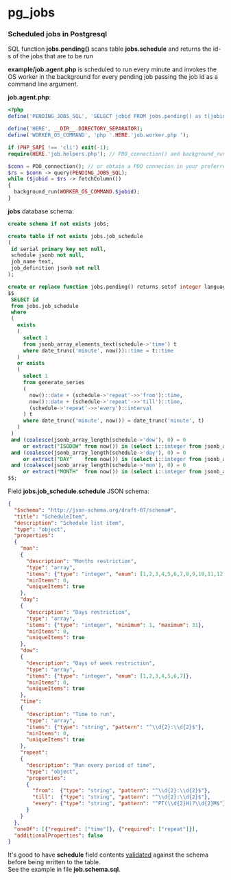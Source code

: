 # pg_jobs

### Scheduled jobs in Postgresql
SQL function **jobs.pending()** scans table **jobs.schedule** and returns the id-s of the jobs that are to be run  
  
**example/job.agent.php** is scheduled to run every minute and invokes the OS worker in the background for every pending job passing the job id as a command line argument. 

**job.agent.php**:
```php
<?php
define('PENDING_JOBS_SQL', 'SELECT jobid FROM jobs.pending() as t(jobid)');

define('HERE', __DIR__.DIRECTORY_SEPARATOR);
define('WORKER_OS_COMMAND', 'php '.HERE.'job.worker.php ');

if (PHP_SAPI !== 'cli') exit(-1);
require(HERE.'job.helpers.php'); // PDO_connection() and background_run() defs

$conn = PDO_connection(); // or obtain a PDO connecion in your preferred way
$rs = $conn -> query(PENDING_JOBS_SQL);
while ($jobid = $rs -> fetchColumn())
{
  background_run(WORKER_OS_COMMAND.$jobid);
}
```
**jobs** database schema:
```sql
create schema if not exists jobs;

create table if not exists jobs.job_schedule
(
 id serial primary key not null,
 schedule jsonb not null,
 job_name text,
 job_definition jsonb not null
);

create or replace function jobs.pending() returns setof integer language sql as
$$
 SELECT id
 from jobs.job_schedule
 where
 (
   exists
   (
     select 1
     from jsonb_array_elements_text(schedule->'time') t
     where date_trunc('minute', now())::time = t::time
   )
   or exists
   (
     select 1
     from generate_series
     (
       now()::date + (schedule->'repeat'->>'from')::time,
       now()::date + (schedule->'repeat'->>'till')::time,
       (schedule->'repeat'->>'every')::interval
     ) t
     where date_trunc('minute', now()) = date_trunc('minute', t)
   )
 )
 and (coalesce(jsonb_array_length(schedule->'dow'), 0) = 0
     or extract("ISODOW" from now()) in (select i::integer from jsonb_array_elements_text(schedule->'dow') i))
 and (coalesce(jsonb_array_length(schedule->'day'), 0) = 0
     or extract("DAY"    from now()) in (select i::integer from jsonb_array_elements_text(schedule->'day') i))
 and (coalesce(jsonb_array_length(schedule->'mon'), 0) = 0
     or extract("MONTH"  from now()) in (select i::integer from jsonb_array_elements_text(schedule->'mon') i));
$$;
```
Field **jobs.job_schedule.schedule** JSON schema:
```json
{
  "$schema": "http://json-schema.org/draft-07/schema#",
  "title": "ScheduleItem",
  "description": "Schedule list item",
  "type": "object",
  "properties":
  {
    "mon":
    {
      "description": "Months restriction",
      "type": "array",
      "items": {"type": "integer", "enum": [1,2,3,4,5,6,7,8,9,10,11,12]},
      "minItems": 0,
      "uniqueItems": true
    },
    "day":
    {
      "description": "Days restriction",
      "type": "array",
      "items": {"type": "integer", "minimum": 1, "maximum": 31},
      "minItems": 0,
      "uniqueItems": true
    },
    "dow":
    {
      "description": "Days of week restriction",
      "type": "array",
      "items": {"type": "integer", "enum": [1,2,3,4,5,6,7]},
      "minItems": 0,
      "uniqueItems": true
    },
    "time":
    {
      "description": "Time to run",
      "type": "array",
      "items": {"type": "string", "pattern": "^\\d{2}:\\d{2}$"},
      "minItems": 0,
      "uniqueItems": true
    },
    "repeat":
    {
      "description": "Run every period of time",
      "type": "object",
      "properties":
      {
        "from":  {"type": "string", "pattern": "^\\d{2}:\\d{2}$"},
        "till":  {"type": "string", "pattern": "^\\d{2}:\\d{2}$"},
        "every": {"type": "string", "pattern": "^PT(\\d{2}H)?\\d{2}M$"}
      }
    }
  },
  "oneOf": [{"required": ["time"]}, {"required": ["repeat"]}],
  "additionalProperties": false
}
```
It's good to have **schedule** field contents [validated](https://www.jsonschemavalidator.net/) against the schema before being written to the table.  
See the example in file **job.schema.sql**.

